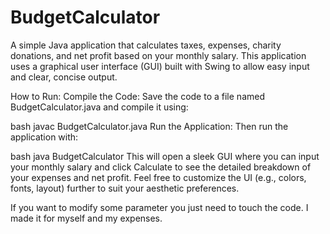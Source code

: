 # BudgetCalculator
A simple Java application that calculates taxes, expenses, charity donations, and net profit based on your monthly salary. This application uses a graphical user interface (GUI) built with Swing to allow easy input and clear, concise output.

How to Run:
Compile the Code:
Save the code to a file named BudgetCalculator.java and compile it using:

bash
javac BudgetCalculator.java
Run the Application:
Then run the application with:

bash
java BudgetCalculator
This will open a sleek GUI where you can input your monthly salary and click Calculate to see the detailed breakdown of your expenses and net profit. Feel free to customize the UI (e.g., colors, fonts, layout) further to suit your aesthetic preferences.

If you want to modify some parameter you just need to touch the code. I made it for myself and my expenses.
